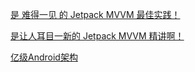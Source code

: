 [是 难得一见 的 Jetpack MVVM 最佳实践！](https://juejin.im/post/5dbf6881f265da4d171384a1)

[是让人耳目一新的 Jetpack MVVM 精讲啊！](https://juejin.im/post/5dafc49b6fb9a04e17209922)

[亿级Android架构](https://xiaozhuanlan.com/AndroidArch)

